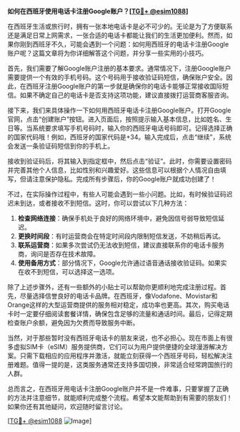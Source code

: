**如何在西班牙使用电话卡注册Google账户？[[TG💪+ @esim1088](https://t.me/s/esim1088)]**

在西班牙生活或旅行时，拥有一张本地电话卡是必不可少的。无论是为了方便联系还是满足日常上网需求，一张合适的电话卡都能让我们的生活更加便利。然而，如果你刚到西班牙不久，可能会遇到一个问题：如何用西班牙的电话卡注册Google账户呢？这篇文章将为你详细解答这个问题，并分享一些实用的小技巧。

首先，我们需要了解Google账户注册的基本要求。通常情况下，注册Google账户需要提供一个有效的手机号码。这个号码用于接收验证码短信，确保账户安全。因此，在西班牙注册Google账户的第一步就是确保你的电话卡能够正常接收国际短信。如果不确定自己的电话卡是否支持这项功能，建议直接拨打运营商客服咨询。

接下来，我们来具体操作一下如何用西班牙电话卡注册Google账户。打开Google官网，点击“创建账户”按钮。进入页面后，按照提示输入基本信息，比如姓名、生日等。当系统要求填写手机号码时，输入你的西班牙电话号码即可。记得选择正确的国家代码哦！例如，西班牙的国家代码是+34。输入完成后，点击“继续”，系统会发送一条验证码短信到你的手机上。

接收到验证码后，将其输入到指定框中，然后点击“验证”。此时，你需要设置密码并完善其他个人信息，比如性别和兴趣爱好。这些信息可以根据个人情况自由填写，但请注意保护隐私。完成所有步骤后，你的Google账户就成功创建了！

不过，在实际操作过程中，有些人可能会遇到一些小问题。比如，有时候验证码迟迟未到达，或者接收不到短信。这时，你可以尝试以下几种方法：

1. **检查网络连接**：确保手机处于良好的网络环境中，避免因信号弱导致短信延迟。
2. **更换时间段**：有时运营商会在特定时间段内限制短信发送，不妨稍后再试。
3. **联系运营商**：如果多次尝试仍无法收到短信，建议直接联系你的电话卡服务商，询问是否存在技术故障。
4. **使用备用方式**：部分情况下，Google允许通过语音通话接收验证码。如果实在收不到短信，可以选择这一选项。

除了上述步骤外，还有一些额外的小贴士可以帮助你更顺利地完成注册过程。首先，尽量选择信誉良好的电话卡品牌。在西班牙，像Vodafone、Movistar和Orange这样的大型运营商提供的服务相对稳定，成功率也更高。其次，购买电话卡时一定要仔细阅读套餐详情，确保包含足够的流量和通话时间。最后，记得定期检查账户余额，避免因为欠费而导致服务中断。

当然，对于那些暂时没有西班牙电话卡的朋友来说，也不必担心。现在市面上有很多虚拟SIM卡（eSIM）服务提供商，它们可以为用户提供便捷的全球漫游解决方案。只需下载相应的应用程序并激活，就能立刻获得一个西班牙号码，轻松解决注册难题。值得一提的是，这类服务通常还支持多国切换，非常适合经常跨国旅行的人群。

总而言之，在西班牙用电话卡注册Google账户并不是一件难事，只要掌握了正确的方法并注意细节，就能顺利完成整个流程。希望本文能帮助到有需要的朋友们！如果你还有其他疑问，欢迎随时留言讨论。

[[TG💪+ @esim1088](https://t.me/s/esim1088) ![Image](https://i.postimg.cc/4NQfJmqS/Snipaste-2025-05-13-00-14-12.png)]